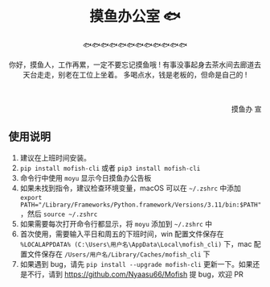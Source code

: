 <h1 align="center">摸鱼办公室 🐟</h1>

<p align="center">
🐟🐟🐟🐟🐟🐟🐟🐟🐟🐟🐟🐟
</p>

<center>
你好，摸鱼人，工作再累，一定不要忘记摸鱼哦 !
有事没事起身去茶水间去廊道去天台走走，别老在工位上坐着。
多喝点水，钱是老板的，但命是自己的 !
</center>
<br><br>


<p align="right">摸鱼办 宣 </p>

## 使用说明

1. 建议在上班时间安装。
2. `pip install mofish-cli` 或者 `pip3 install mofish-cli`
3. 命令行中使用 `moyu` 显示今日摸鱼办公告板
4. 如果未找到指令，建议检查环境变量，macOS 可以在 `~/.zshrc` 中添加 `export PATH="/Library/Frameworks/Python.framework/Versions/3.11/bin:$PATH"`，然后 `source ~/.zshrc`
5. 如果需要每次打开命令行都显示，将 `moyu` 添加到 `~/.zshrc` 中
6. 首次使用，需要输入平日和周五的下班时间，win 配置文件保存在 `%LOCALAPPDATA% (C:\Users\用户名\AppData\Local\mofish_cli)` 下，mac 配置文件保存在 `/Users/用户名/Library/Caches/mofish_cli` 下
7. 如果遇到 bug，请先 `pip install --upgrade mofish-cli` 更新一下。如果还是不行，请到 <https://github.com/Nyaasu66/Mofish> 提 bug，欢迎 PR
